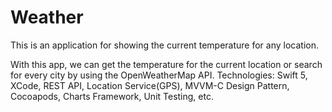 # Weather
This is an application for showing the current temperature for any location.

With this app, we can get the temperature for the current location or search for every city by using the OpenWeatherMap API.
Technologies: Swift 5, XCode, REST API, Location Service(GPS), MVVM-C Design Pattern, Cocoapods, Charts Framework, Unit Testing, etc.
